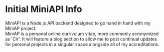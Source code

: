 <h1>Initial MiniAPI Info</h1>
<p>MiniAPI is a Node.js API backend designed to go hand in hand with my MiniAP project.<br/>MiniAP is a personal online currivulum vitae, more commonly acronymized as 'CV'. It will feature a blog section to allow me to post continual updates for personal projects in a singular space alongside all of my accreditations.</p> 
